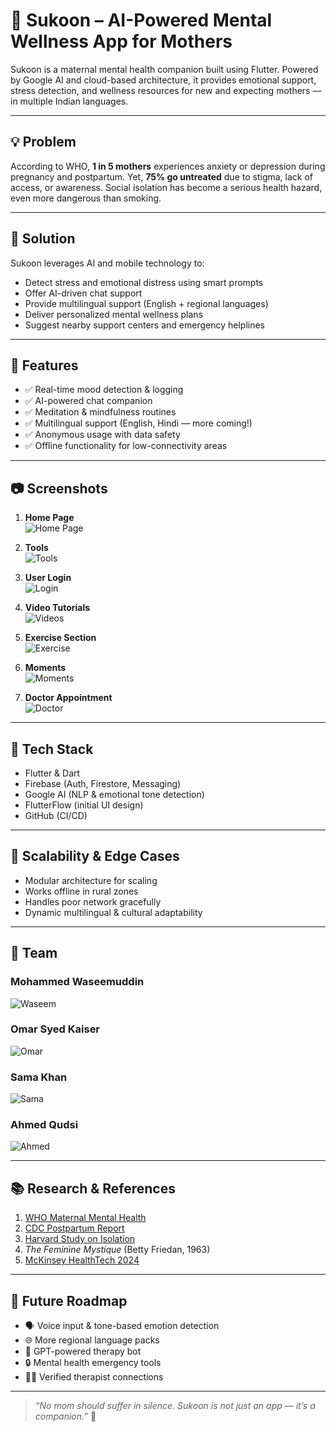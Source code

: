 # 🌸 Sukoon – AI-Powered Mental Wellness App for Mothers

Sukoon is a maternal mental health companion built using Flutter. Powered by Google AI and cloud-based architecture, it provides emotional support, stress detection, and wellness resources for new and expecting mothers — in multiple Indian languages.

---

## 💡 Problem

According to WHO, **1 in 5 mothers** experiences anxiety or depression during pregnancy and postpartum. Yet, **75% go untreated** due to stigma, lack of access, or awareness. Social isolation has become a serious health hazard, even more dangerous than smoking.

---

## 🚀 Solution

Sukoon leverages AI and mobile technology to:

- Detect stress and emotional distress using smart prompts  
- Offer AI-driven chat support  
- Provide multilingual support (English + regional languages)  
- Deliver personalized mental wellness plans  
- Suggest nearby support centers and emergency helplines  

---

## 📱 Features

- ✅ Real-time mood detection & logging  
- ✅ AI-powered chat companion  
- ✅ Meditation & mindfulness routines  
- ✅ Multilingual support (English, Hindi — more coming!)  
- ✅ Anonymous usage with data safety  
- ✅ Offline functionality for low-connectivity areas  

---

## 📷 Screenshots

1. **Home Page**  
   ![Home Page](https://github.com/user-attachments/assets/cdd09b39-2a8d-4d6b-a03f-d29892a548a2)

2. **Tools**  
   ![Tools](https://github.com/user-attachments/assets/382fdbf7-1b44-448d-aec5-fba6db6706f9)

3. **User Login**  
   ![Login](https://github.com/user-attachments/assets/9b91c7ba-c274-47ed-9317-9aaa7039e355)

4. **Video Tutorials**  
   ![Videos](https://github.com/user-attachments/assets/ae294078-5e35-4c64-b54c-b0b13d920d78)

5. **Exercise Section**  
   ![Exercise](https://github.com/user-attachments/assets/cab51267-fed7-4154-a0e3-8c2a9397c8fe)

6. **Moments**  
   ![Moments](https://github.com/user-attachments/assets/12aa29ca-ab3b-4248-aa88-c39e579ae9e1)

7. **Doctor Appointment**  
   ![Doctor](https://github.com/user-attachments/assets/ebcaa2ff-2e0b-4ca4-bb19-c419a783b0cc)

---

## 🧠 Tech Stack

- Flutter & Dart  
- Firebase (Auth, Firestore, Messaging)  
- Google AI (NLP & emotional tone detection)  
- FlutterFlow (initial UI design)  
- GitHub (CI/CD)

---

## 🔄 Scalability & Edge Cases

- Modular architecture for scaling  
- Works offline in rural zones  
- Handles poor network gracefully  
- Dynamic multilingual & cultural adaptability

---

## 👥 Team

### Mohammed Waseemuddin  
![Waseem](https://github.com/user-attachments/assets/eb092aed-50e3-47b3-acf8-fe10bba03003)

### Omar Syed Kaiser  
![Omar](https://github.com/user-attachments/assets/8ca33838-0718-41be-90dc-c7d1c4cee23c)

### Sama Khan  
![Sama](https://github.com/user-attachments/assets/574e1ee6-2f4c-4853-b094-3f74b1a64e2d)

### Ahmed Qudsi  
![Ahmed](https://github.com/user-attachments/assets/d8a9fe24-2829-4587-b394-5e3637d5402e)

---

## 📚 Research & References

1. [WHO Maternal Mental Health](https://www.who.int/news-room/fact-sheets/detail/mental-health-of-women-during-pregnancy-and-after-childbirth)  
2. [CDC Postpartum Report](https://www.cdc.gov/reproductivehealth/depression/index.htm)  
3. [Harvard Study on Isolation](https://news.harvard.edu/gazette/story/2023/04/loneliness-rivals-smoking-as-health-risk/)  
4. *The Feminine Mystique* (Betty Friedan, 1963)  
5. [McKinsey HealthTech 2024](https://www.mckinsey.com/industries/healthcare)

---

## 🔮 Future Roadmap

- 🗣️ Voice input & tone-based emotion detection  
- 🌐 More regional language packs  
- 🤖 GPT-powered therapy bot  
- 🔒 Mental health emergency tools  
- 🧑‍⚕️ Verified therapist connections  

---

> *“No mom should suffer in silence. Sukoon is not just an app — it’s a companion.”* 💖

